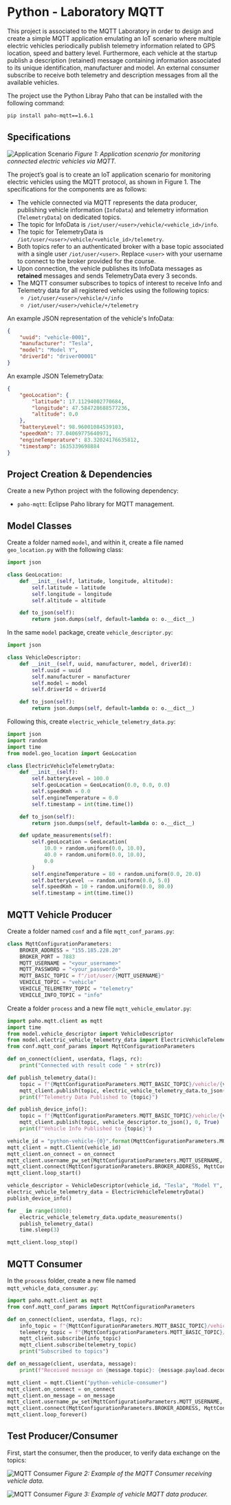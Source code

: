 # Python - Laboratory MQTT

This project is associated to the MQTT Laboratory in order to design and create a simple MQTT application emulating 
an IoT scenario where multiple electric vehicles periodically publish telemetry information related to GPS location, 
speed and battery level. Furthermore, each vehicle at the startup publish a description (retained) message containing
information associated to its unique identification, manufacturer and model. An external consumer subscribe to receive
both telemetry and description messages from all the available vehicles.

The project use the Python Libray Paho that can be installed with the following command: 

```bash
pip install paho-mqtt==1.6.1
```

## Specifications

![Application Scenario](images/schema.png)
*Figure 1: Application scenario for monitoring connected electric vehicles via MQTT.*

The project’s goal is to create an IoT application scenario for monitoring electric vehicles using the MQTT protocol, as shown in Figure 1. The specifications for the components are as follows:

- The vehicle connected via MQTT represents the data producer, publishing vehicle information (`InfoData`) and telemetry information (`TelemetryData`) on dedicated topics.
- The topic for InfoData is `/iot/user/<user>/vehicle/<vehicle_id>/info`.
- The topic for TelemetryData is `/iot/user/<user>/vehicle/<vehicle_id>/telemetry`.
- Both topics refer to an authenticated broker with a base topic associated with a single user `/iot/user/<user>`. Replace `<user>` with your username to connect to the broker provided for the course.
- Upon connection, the vehicle publishes its InfoData messages as **retained** messages and sends TelemetryData every 3 seconds.
- The MQTT consumer subscribes to topics of interest to receive Info and Telemetry data for all registered vehicles using the following topics:
  - `/iot/user/<user>/vehicle/+/info`
  - `/iot/user/<user>/vehicle/+/telemetry`

An example JSON representation of the vehicle's InfoData:

```json
{
    "uuid": "vehicle-0001",
    "manufacturer": "Tesla",
    "model": "Model Y",
    "driverId": "driver00001"
}
```

An example JSON TelemetryData:

```json
{
    "geoLocation": {
        "latitude": 17.11294002770684,
        "longitude": 47.584728688577236,
        "altitude": 0.0
    },
    "batteryLevel": 98.96001084539103,
    "speedKmh": 77.04069775640971,
    "engineTemperature": 83.32024176635812,
    "timestamp": 1635339698884
}
```

## Project Creation & Dependencies

Create a new Python project with the following dependency:

- `paho-mqtt`: Eclipse Paho library for MQTT management.

## Model Classes

Create a folder named `model`, and within it, create a file named `geo_location.py` with the following class:

```python
import json

class GeoLocation:
    def __init__(self, latitude, longitude, altitude):
        self.latitude = latitude
        self.longitude = longitude
        self.altitude = altitude

    def to_json(self):
        return json.dumps(self, default=lambda o: o.__dict__)
```

In the same `model` package, create `vehicle_descriptor.py`:

```python
import json

class VehicleDescriptor:
    def __init__(self, uuid, manufacturer, model, driverId):
        self.uuid = uuid
        self.manufacturer = manufacturer
        self.model = model
        self.driverId = driverId

    def to_json(self):
        return json.dumps(self, default=lambda o: o.__dict__)
```

Following this, create `electric_vehicle_telemetry_data.py`:

```python
import json
import random
import time
from model.geo_location import GeoLocation

class ElectricVehicleTelemetryData:
    def __init__(self):
        self.batteryLevel = 100.0
        self.geoLocation = GeoLocation(0.0, 0.0, 0.0)
        self.speedKmh = 0.0
        self.engineTemperature = 0.0
        self.timestamp = int(time.time())

    def to_json(self):
        return json.dumps(self, default=lambda o: o.__dict__)

    def update_measurements(self):
        self.geoLocation = GeoLocation(
            10.0 + random.uniform(0.0, 10.0),
            40.0 + random.uniform(0.0, 10.0),
            0.0
        )
        self.engineTemperature = 80 + random.uniform(0.0, 20.0)
        self.batteryLevel -= random.uniform(0.0, 5.0)
        self.speedKmh = 10 + random.uniform(0.0, 80.0)
        self.timestamp = int(time.time())
```

## MQTT Vehicle Producer

Create a folder named `conf` and a file `mqtt_conf_params.py`:

```python
class MqttConfigurationParameters:
    BROKER_ADDRESS = "155.185.228.20"
    BROKER_PORT = 7883
    MQTT_USERNAME = "<your_username>"
    MQTT_PASSWORD = "<your_password>"
    MQTT_BASIC_TOPIC = f"/iot/user/{MQTT_USERNAME}"
    VEHICLE_TOPIC = "vehicle"
    VEHICLE_TELEMETRY_TOPIC = "telemetry"
    VEHICLE_INFO_TOPIC = "info"
```

Create a folder `process` and a new file `mqtt_vehicle_emulator.py`:

```python
import paho.mqtt.client as mqtt
import time
from model.vehicle_descriptor import VehicleDescriptor
from model.electric_vehicle_telemetry_data import ElectricVehicleTelemetryData
from conf.mqtt_conf_params import MqttConfigurationParameters

def on_connect(client, userdata, flags, rc):
    print("Connected with result code " + str(rc))

def publish_telemetry_data():
    topic = f"{MqttConfigurationParameters.MQTT_BASIC_TOPIC}/vehicle/{vehicle_id}/telemetry"
    mqtt_client.publish(topic, electric_vehicle_telemetry_data.to_json(), 0, False)
    print(f"Telemetry Data Published to {topic}")

def publish_device_info():
    topic = f"{MqttConfigurationParameters.MQTT_BASIC_TOPIC}/vehicle/{vehicle_descriptor.uuid}/info"
    mqtt_client.publish(topic, vehicle_descriptor.to_json(), 0, True)
    print(f"Vehicle Info Published to {topic}")

vehicle_id = "python-vehicle-{0}".format(MqttConfigurationParameters.MQTT_USERNAME)
mqtt_client = mqtt.Client(vehicle_id)
mqtt_client.on_connect = on_connect
mqtt_client.username_pw_set(MqttConfigurationParameters.MQTT_USERNAME, MqttConfigurationParameters.MQTT_PASSWORD)
mqtt_client.connect(MqttConfigurationParameters.BROKER_ADDRESS, MqttConfigurationParameters.BROKER_PORT)
mqtt_client.loop_start()

vehicle_descriptor = VehicleDescriptor(vehicle_id, "Tesla", "Model Y", MqttConfigurationParameters.MQTT_USERNAME)
electric_vehicle_telemetry_data = ElectricVehicleTelemetryData()
publish_device_info()

for _ in range(1000):
    electric_vehicle_telemetry_data.update_measurements()
    publish_telemetry_data()
    time.sleep(3)

mqtt_client.loop_stop()
```

## MQTT Consumer

In the `process` folder, create a new file named `mqtt_vehicle_data_consumer.py`:

```python
import paho.mqtt.client as mqtt
from conf.mqtt_conf_params import MqttConfigurationParameters

def on_connect(client, userdata, flags, rc):
    info_topic = f"{MqttConfigurationParameters.MQTT_BASIC_TOPIC}/vehicle/+/info"
    telemetry_topic = f"{MqttConfigurationParameters.MQTT_BASIC_TOPIC}/vehicle/+/telemetry"
    mqtt_client.subscribe(info_topic)
    mqtt_client.subscribe(telemetry_topic)
    print("Subscribed to topics")

def on_message(client, userdata, message):
    print(f"Received message on {message.topic}: {message.payload.decode('utf-8')}")

mqtt_client = mqtt.Client("python-vehicle-consumer")
mqtt_client.on_connect = on_connect
mqtt_client.on_message = on_message
mqtt_client.username_pw_set(MqttConfigurationParameters.MQTT_USERNAME, MqttConfigurationParameters.MQTT_PASSWORD)
mqtt_client.connect(MqttConfigurationParameters.BROKER_ADDRESS, MqttConfigurationParameters.BROKER_PORT)
mqtt_client.loop_forever()
```

## Test Producer/Consumer

First, start the consumer, then the producer, to verify data exchange on the topics:

![MQTT Consumer](images/consumer.png)
*Figure 2: Example of the MQTT Consumer receiving vehicle data.*

![MQTT Consumer](images/producer.png)
*Figure 3: Example of vehicle MQTT data producer.*